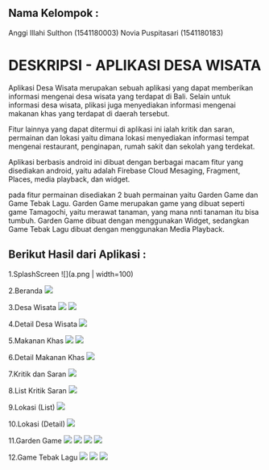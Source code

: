 ## Nama Kelompok :
Anggi Illahi Sulthon (1541180003)
Novia Puspitasari (1541180183)

# DESKRIPSI - APLIKASI DESA WISATA

Aplikasi Desa Wisata merupakan sebuah aplikasi yang dapat memberikan informasi mengenai desa wisata yang terdapat di Bali. Selain untuk informasi desa wisata,  plikasi juga menyediakan informasi mengenai makanan khas yang terdapat di daerah tersebut. 

Fitur lainnya yang dapat ditermui di aplikasi ini ialah kritik dan saran, permainan dan lokasi yaitu dimana lokasi menyediakan informasi tempat mengenai restaurant, penginapan, rumah sakit dan sekolah yang terdekat.

Aplikasi berbasis android ini dibuat dengan berbagai macam fitur yang disediakan android, yaitu adalah Firebase Cloud Mesaging, Fragment, Places, media playback, dan widget. 

pada fitur permainan disediakan 2 buah permainan yaitu Garden Game dan Game Tebak Lagu. Garden Game merupakan game yang dibuat seperti 
game Tamagochi, yaitu merawat tanaman, yang mana nnti tanaman itu bisa tumbuh. Garden Game dibuat dengan menggunakan Widget, sedangkan Game Tebak Lagu dibuat dengan  menggunakan Media Playback. 

## Berikut Hasil dari Aplikasi :
1.SplashScreen
![](a.png | width=100)

2.Beranda
![](b.png)

3.Desa Wisata
![](c.png)
![](d.png)

4.Detail Desa Wisata
![](d2.png)

5.Makanan Khas
![](e.png)
![](f.png)

6.Detail Makanan Khas
![](f2.png)

7.Kritik dan Saran
![](g.png)

8.List Kritik Saran
![](h.png)

9.Lokasi (List)
![](i.png)

10.Lokasi (Detail)
![](j.png)

11.Garden Game
![](k.png)
![](l.png)
![](m.png)
![](n.png)

12.Game Tebak Lagu
![](o.png)
![](p.png)
![](q.png)
